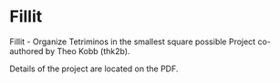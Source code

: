 # Fillit
Fillit - Organize Tetriminos in the smallest square possible
Project co-authored by Theo Kobb (thk2b).

Details of the project are located on the PDF.

